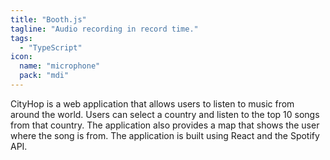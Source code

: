 ```yaml
---
title: "Booth.js"
tagline: "Audio recording in record time."
tags:
  - "TypeScript"
icon:
  name: "microphone" 
  pack: "mdi"
---
```


CityHop is a web application that allows users to listen to music from around the world. Users can select a country and listen to the top 10 songs from that country. The application also provides a map that shows the user where the song is from. The application is built using React and the Spotify API.